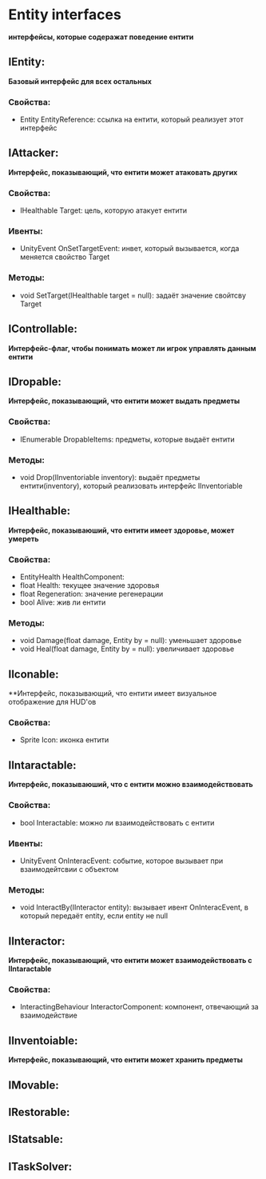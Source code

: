 # Entity interfaces
**интерфейсы, которые содеражат поведение ентити**

## IEntity:
**Базовый интерфейс для всех остальных**
### Свойства:
- Entity EntityReference: ссылка на ентити, который реализует этот интерфейс

## IAttacker:
**Интерфейс, показывающий, что ентити может атаковать других**
### Свойства:
- IHealthable Target: цель, которую атакует ентити
### Ивенты:
- UnityEvent<IHealthable> OnSetTargetEvent: инвет, который вызывается, когда меняется свойство Target
### Методы:
- void SetTarget(IHealthable target = null): задаёт значение свойтсву Target

## IControllable:
**Интерфейс-флаг, чтобы понимать может ли игрок управлять данным ентити**

## IDropable:
**Интерфейс, показывающий, что ентити может выдать предметы**
### Свойства:
- IEnumerable<ResourceCountPair> DropableItems: предметы, которые выдаёт ентити
### Методы:
- void Drop(IInventoriable inventory): выдаёт предметы ентити(inventory), который реализовать интерфейс IInventoriable

## IHealthable:
**Интерфейс, показываюший, что ентити имеет здоровье, может умереть**
### Свойства:
- EntityHealth HealthComponent: 
- float Health: текущее значение здоровья
- float Regeneration: значение регенерации
- bool Alive: жив ли ентити
### Методы:
- void Damage(float damage, Entity by = null): уменьшает здоровье 
- void Heal(float damage, Entity by = null):  увеличивает здоровье

## IIconable:
**Интерфейс, показывающий, что ентити имеет визуальное отображение для HUD'ов
### Свойства:
- Sprite Icon: иконка ентити

## IIntaractable:
**Интерфейс, показываюший, что с ентити можно взаимодействовать**
### Свойства:
- bool Interactable: можно ли взаимодействовать с ентити
### Ивенты:
- UnityEvent<IInteractor> OnInteracEvent: событие, которое вызывает при взаимодейтсвии с объектом 
### Методы: 
- void InteractBy(IInteractor entity): вызывает ивент OnInteracEvent, в который передаёт entity, если entity не null

## IInteractor:
**Интерфейс, показывающий, что ентити может взаимодействовать с IIntaractable**
### Свойства:
- InteractingBehaviour InteractorComponent: компонент, отвечающий за взаимодействие 

## IInventoiable:
**Интерфейс, показывающий, что ентити может хранить предметы**
### 
###
###

## IMovable:

## IRestorable:

## IStatsable:

## ITaskSolver:
